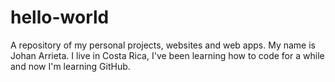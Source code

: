 # hello-world
A repository of my personal projects, websites and web apps.
My name is Johan Arrieta. I live in Costa Rica, I've been learning how to code for a while and now I'm learning GitHub.
